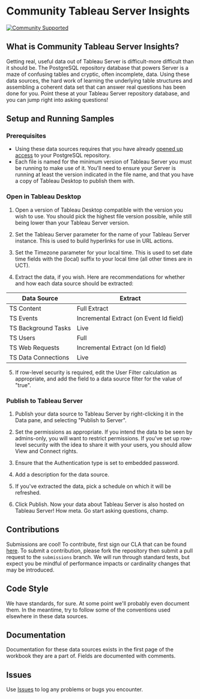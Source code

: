 # Community Tableau Server Insights

[![Community Supported](https://img.shields.io/badge/Support%20Level-Community%20Supported-457387.svg)](https://www.tableau.com/support-levels-it-and-developer-tools)


## What is Community Tableau Server Insights?

Getting real, useful data out of Tableau Server is difficult-more difficult than it should be. The PostgreSQL repository database that powers Server is a maze of confusing tables and cryptic, often incomplete, data. Using these data sources, the hard work of learning the underlying table structures and assembling a coherent data set that can answer real questions has been done for you. Point these at your Tableau Server repository database, and you can jump right into asking questions!

## Setup and Running Samples

### Prerequisites

* Using these data sources requires that you have already [opened up access](https://help.tableau.com/current/server/en-us/perf_collect_server_repo.htm) to your PostgreSQL repository.
* Each file is named for the minimum version of Tableau Server you must be running to make use of it. You'll need to ensure your Server is running at least the version indicated in the file name, and that you have a copy of Tableau Desktop to publish them with.

### Open in Tableau Desktop

1. Open a version of Tableau Desktop compatible with the version you wish to use. You should pick the highest file version possible, while still being lower than your Tableau Server version.

2. Set the Tableau Server parameter for the name of your Tableau Server instance. This is used to build hyperlinks for use in URL actions.

3. Set the Timezone parameter for your local time. This is used to set date time fields with the (local) suffix to your local time (all other times are in UCT).

4. Extract the data, if you wish. Here are recommendations for whether and how each data source should be extracted:

|    Data   Source          |    Extract                                 |
|---------------------------|--------------------------------------------|
|    TS Content             |    Full Extract                            |
|    TS Events              |    Incremental Extract (on Event Id field) |
|    TS Background Tasks    |    Live                                    |
|    TS Users               |    Full                                    |
|    TS Web Requests        |    Incremental Extract (on Id field)       |
|    TS Data Connections    |    Live                                    |

5. If row-level security is required, edit the User Filter calculation as appropriate, and add the field to a data source filter for the value of "true".

### Publish to Tableau Server

1. Publish your data source to Tableau Server by right-clicking it in the Data pane, and selecting "Publish to Server".

2. Set the permissions as appropriate. If you intend the data to be seen by admins-only, you will want to restrict permissions. If you've set up row-level security with the idea to share it with your users, you should allow View and Connect rights.

3. Ensure that the Authentication type is set to embedded password.

4. Add a description for the data source.

5. If you've extracted the data, pick a schedule on which it will be refreshed.

6. Click Publish. Now your data about Tableau Server is also hosted on Tableau Server! How meta. Go start asking questions, champ.

## Contributions

Submissions are cool! To contribute, first sign our CLA that can be found [here](https://tableau.github.io/contributing.html). To submit a contribution, please fork the repository then submit a pull request to the `submissions` branch. We will run through standard tests, but expect you be mindful of performance impacts or cardinality changes that may be introduced.

## Code Style

We have standards, for sure. At some point we'll probably even document them. In the meantime, try to follow some of the conventions used elsewhere in these data sources.

## Documentation

Documentation for these data sources exists in the first page of the workbook they are a part of. Fields are documented with comments.

## Issues

Use [Issues](https://github.com/tableau/community-tableau-server-insights) to log any problems or bugs you encounter.
